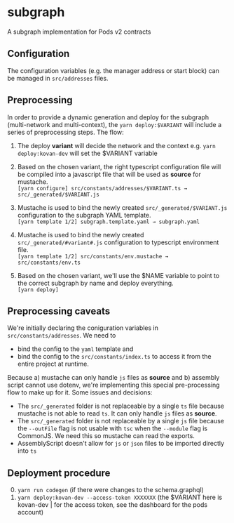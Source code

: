 # subgraph
A subgraph implementation for Pods v2 contracts

## Configuration

The configuration variables (e.g. the manager address or start block) can be managed in `src/addresses` files.

## Preprocessing

In order to provide a dynamic generation and deploy for the subgraph (multi-network and multi-context), the `yarn deploy:$VARIANT` will include a series of preprocessing steps. The flow:

1. The deploy **variant** will decide the network and the context e.g. `yarn deploy:kovan-dev` will set the $VARIANT variable
2. Based on the chosen variant, the right typescript configuration file will be compiled into a javascript file that will be used as **source** for mustache.<br/>`[yarn configure] src/constants/addresses/$VARIANT.ts → src/_generated/$VARIANT.js`

3. Mustache is used to bind the newly created `src/_generated/$VARIANT.js` configuration to the subgraph YAML template.<br/>`[yarn template 1/2] subgraph.template.yaml → subgraph.yaml`

4. Mustache is used to bind the newly created `src/_generated/#variant#.js` configuration to typescript environment file.<br/>`[yarn template 1/2] src/constants/env.mustache → src/constants/env.ts`

5. Based on the chosen variant, we'll use the $NAME variable to point to the correct subgraph by name and deploy everything.<br/>`[yarn deploy]`

## Preprocessing caveats

We're initially declaring the coniguration variables in `src/constants/addresses`. We need to 
- bind the config to the `yaml` template and
- bind the config to the `src/constants/index.ts` to access it from the entire project at runtime. 

Because a) mustache can only handle `js` files as **source** and b) assembly script cannot use dotenv, we're implementing this special pre-processing flow to make up for it. Some issues and decisions:

- The `src/_generated` folder is not replaceable by a single `ts` file because mustache is not able to read `ts`. It can only handle `js` files as **source**.
- The `src/_generated` folder is not replaceable by a single `js` file because the `--outFile` flag is not usable with `tsc` when the `--module` flag is CommonJS. We need this so mustache can read the exports.
- AssemblyScript doesn't allow for `js` or `json` files to be imported directly into `ts`


## Deployment procedure
0. `yarn run codegen` (if there were changes to the schema.graphql)
1. `yarn deploy:kovan-dev --access-token XXXXXXX` (the $VARIANT here is kovan-dev | for the access token, see the dashboard for the pods account) 